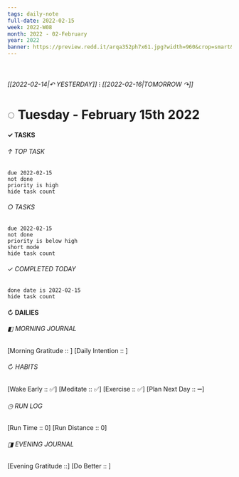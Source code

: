 ```yaml
---
tags: daily-note
full-date: 2022-02-15
week: 2022-W08
month: 2022 - 02-February
year: 2022
banner: https://preview.redd.it/arqa352ph7x61.jpg?width=960&crop=smart&auto=webp&s=84f9245d607b029667d5bfc4abf36547fc6213de
---
```

⠀
###### [[2022-02-14|↶ YESTERDAY]] ⁝ [[2022-02-16|TOMORROW ↷]]
# ◌ Tuesday -  February 15th 2022
#### ✓  TASKS

######  ↑ TOP TASK
```tasks
due 2022-02-15
not done
priority is high
hide task count
```
###### ○ TASKS
```tasks
due 2022-02-15
not done
priority is below high
short mode
hide task count
```
###### ✓ COMPLETED TODAY
```tasks
done date is 2022-02-15
hide task count
```
####  ↻ DAILIES

###### ◧ MORNING JOURNAL
[Morning Gratitude :: ]
[Daily Intention :: ]

###### ↻ HABITS
[Wake Early :: ✅]
[Meditate :: ✅]
[Exercise :: ✅]
[Plan Next Day :: ➖]

###### ◷ RUN LOG
[Run Time :: 0]
[Run Distance :: 0]

###### ◨ EVENING JOURNAL
[Evening Gratitude ::]
[Do Better :: ]